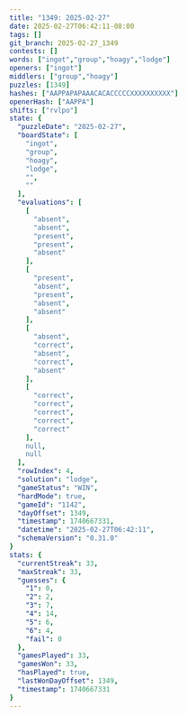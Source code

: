 ```yaml
---
title: "1349: 2025-02-27"
date: 2025-02-27T06:42:11-08:00
tags: []
git_branch: 2025-02-27_1349
contests: []
words: ["ingot","group","hoagy","lodge"]
openers: ["ingot"]
middlers: ["group","hoagy"]
puzzles: [1349]
hashes: ["AAPPAPAPAAACACACCCCCXXXXXXXXXX"]
openerHash: ["AAPPA"]
shifts: ["rvlpo"]
state: {
  "puzzleDate": "2025-02-27",
  "boardState": [
    "ingot",
    "group",
    "hoagy",
    "lodge",
    "",
    ""
  ],
  "evaluations": [
    [
      "absent",
      "absent",
      "present",
      "present",
      "absent"
    ],
    [
      "present",
      "absent",
      "present",
      "absent",
      "absent"
    ],
    [
      "absent",
      "correct",
      "absent",
      "correct",
      "absent"
    ],
    [
      "correct",
      "correct",
      "correct",
      "correct",
      "correct"
    ],
    null,
    null
  ],
  "rowIndex": 4,
  "solution": "lodge",
  "gameStatus": "WIN",
  "hardMode": true,
  "gameId": "1142",
  "dayOffset": 1349,
  "timestamp": 1740667331,
  "datetime": "2025-02-27T06:42:11",
  "schemaVersion": "0.31.0"
}
stats: {
  "currentStreak": 33,
  "maxStreak": 33,
  "guesses": {
    "1": 0,
    "2": 2,
    "3": 7,
    "4": 14,
    "5": 6,
    "6": 4,
    "fail": 0
  },
  "gamesPlayed": 33,
  "gamesWon": 33,
  "hasPlayed": true,
  "lastWonDayOffset": 1349,
  "timestamp": 1740667331
}
---
```

<!-- more -->
